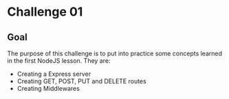 # Challenge 01

## Goal

The purpose of this challenge is to put into practice some concepts learned in the first NodeJS lesson. They are:
- Creating a Express server
- Creating GET, POST, PUT and DELETE routes
- Creating Middlewares